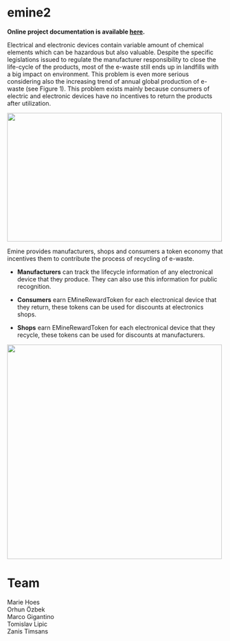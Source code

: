 # emine2

**Online project documentation is available [here](https://docs.google.com/document/d/1tG-EHv3eS5MydhBAO049mvHgEAYT1gLWuZMd5t4G-g0/edit?usp=sharing).**

Electrical and electronic devices contain variable amount of chemical elements which can be hazardous but also valuable. Despite the specific legislations issued to regulate the manufacturer responsibility to close the life-cycle of the products, most of the e-waste still ends up in landfills with a big impact on environment. This problem is even more serious considering also the increasing trend of annual global production of e-waste (see Figure 1). This problem exists mainly because consumers of electric and electronic devices have no incentives to return the products after utilization.

<img width="500" height="300" src="https://image.prntscr.com/image/TaWYOSA3QQaoIzk2pUZtuw.png"/>

Emine provides manufacturers, shops and consumers a token economy that incentives them to contribute the process of recycling of e-waste.<br/>

 - <b>Manufacturers</b> can track the lifecycle information of any electronical device that they produce. They can also use this information for public recognition. <br/>
 
 - <b>Consumers</b> earn EMineRewardToken for each electronical device that they return, these tokens can be used for discounts at electronics shops.
 
 - <b>Shops</b> earn EMineRewardToken for each electronical device that they recycle, these tokens can be used for discounts at manufacturers.

<img width="500" height="500" src="https://image.prntscr.com/image/WH8lEmAIRs2_-0J1NtfrMA.png"/>

# Team
Marie Hoes <br/>
Orhun Özbek <br/>
Marco Gigantino <br/>
Tomislav Lipic <br/>
Zanis Timsans 

